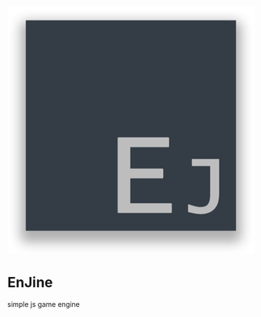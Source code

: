 ![logo](https://github.com/1dxrpz/EnJine/blob/main/Logo.png?raw=true)
# EnJine
simple js game engine
